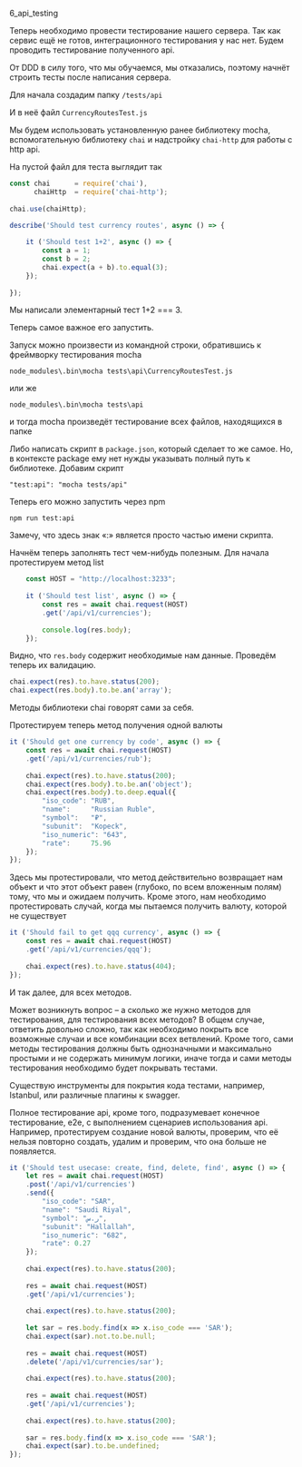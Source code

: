 6_api_testing

Теперь необходимо провести тестирование нашего сервера. Так как сервис ещё не готов, интеграционного тестирования у нас нет. Будем проводить тестирование полученного api.

От DDD в силу того, что мы обучаемся, мы отказались, поэтому начнёт строить тесты после написания сервера.

Для начала создадим папку `/tests/api`

И в неё файл `CurrencyRoutesTest.js`

Мы будем использовать установленную ранее библиотеку mocha, вспомогательную библиотеку `chai` и надстройку `chai-http` для работы с http api.

На пустой файл для теста выглядит так

```js
const chai      = require('chai'),
      chaiHttp  = require('chai-http');
	  
chai.use(chaiHttp);

describe('Should test currency routes', async () => {
	
	it ('Should test 1+2', async () => {
		const a = 1;
		const b = 2;
		chai.expect(a + b).to.equal(3);
	});
	
});
```

Мы написали элементарный тест 1+2 === 3.

Теперь самое важное его запустить.

Запуск можно произвести из командной строки, обратившись к фреймворку тестирования mocha

`node_modules\.bin\mocha tests\api\CurrencyRoutesTest.js`

или же

`node_modules\.bin\mocha tests\api`

и тогда mocha произведёт тестирование всех файлов, находящихся в папке

Либо написать скрипт в `package.json`, который сделает то же самое. Но, в контексте package ему нет нужды указывать полный путь к библиотеке. Добавим скрипт

`"test:api": "mocha tests/api"`

Теперь его можно запустить через npm

`npm run test:api`

Замечу, что здесь знак «:» является просто частью имени скрипта.

Начнём теперь заполнять тест чем-нибудь полезным. Для начала протестируем метод list

```js
    const HOST = "http://localhost:3233";
	
	it ('Should test list', async () => {
		const res = await chai.request(HOST)
		.get('/api/v1/currencies');
		
		console.log(res.body);
	});
```

Видно, что `res.body` содержит необходимые нам данные. Проведём теперь их валидацию.

```js
chai.expect(res).to.have.status(200);
chai.expect(res.body).to.be.an('array');
```

Методы библиотеки chai говорят сами за себя.

Протестируем теперь метод получения одной валюты

```js
it ('Should get one currency by code', async () => {
	const res = await chai.request(HOST)
	.get('/api/v1/currencies/rub');
	
	chai.expect(res).to.have.status(200);
	chai.expect(res.body).to.be.an('object');
	chai.expect(res.body).to.deep.equal({
		"iso_code": "RUB",
		"name": 	"Russian Ruble",
		"symbol": 	"₽",
		"subunit": 	"Kopeck",
		"iso_numeric": "643",
		"rate":		75.96
	});
});
```

Здесь мы протестировали, что метод действительно возвращает нам объект и что этот объект равен (глубоко, по всем вложенным полям) тому, что мы и ожидаем получить.
Кроме этого, нам необходимо протестировать случай, когда мы пытаемся получить валюту, которой не существует

```js
it ('Should fail to get qqq currency', async () => {
	const res = await chai.request(HOST)
	.get('/api/v1/currencies/qqq');
	
	chai.expect(res).to.have.status(404);
});
```

И так далее, для всех методов.

Может возникнуть вопрос – а сколько же нужно методов для тестирования, для тестирования всех методов? В общем случае, ответить довольно сложно, так как необходимо покрыть все возможные случаи и все комбинации всех ветвлений.
Кроме того, сами методы тестирования должны быть однозначными и максимально простыми и не содержать минимум логики, иначе тогда и сами методы тестирования необходимо будет покрывать тестами.

Существую инструменты для покрытия кода тестами, например, Istanbul, или различные плагины к swagger.

Полное тестирование api, кроме того, подразумевает конечное тестирование, e2e, с выполнением сценариев использования api. Например, протестируем создание новой валюты, проверим, что её нельзя повторно создать, удалим и проверим, что она больше не появляется.

```js
it ('Should test usecase: create, find, delete, find', async () => {
	let res = await chai.request(HOST)
	.post('/api/v1/currencies')
	.send({
		"iso_code": "SAR",
		"name": "Saudi Riyal",
		"symbol": "ر.س",
		"subunit": "Hallallah",
		"iso_numeric": "682",
		"rate": 0.27
	});
	
	chai.expect(res).to.have.status(200);
		
	res = await chai.request(HOST)
	.get('/api/v1/currencies');
	
	chai.expect(res).to.have.status(200);
	
	let sar = res.body.find(x => x.iso_code === 'SAR');
	chai.expect(sar).not.to.be.null;
	
	res = await chai.request(HOST)
	.delete('/api/v1/currencies/sar');
	
	chai.expect(res).to.have.status(200);
	
	res = await chai.request(HOST)
	.get('/api/v1/currencies');
	
	chai.expect(res).to.have.status(200);
	
	sar = res.body.find(x => x.iso_code === 'SAR');
	chai.expect(sar).to.be.undefined;
});
```

